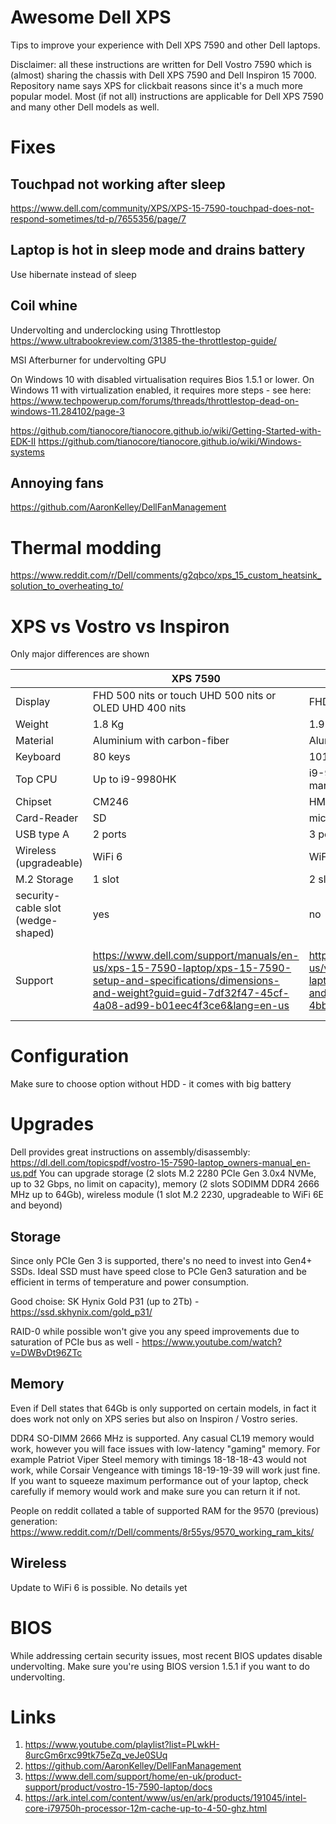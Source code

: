# Awesome Dell XPS
Tips to improve your experience with Dell XPS 7590 and other Dell laptops.

Disclaimer: all these instructions are written for Dell Vostro 7590 which is (almost) sharing the chassis with Dell XPS 7590 and Dell Inspiron 15 7000. Repository name says XPS for clickbait reasons since it's a much more popular model. Most (if not all) instructions are applicable for Dell XPS 7590 and many other Dell models as well.

# Fixes

## Touchpad not working after sleep

https://www.dell.com/community/XPS/XPS-15-7590-touchpad-does-not-respond-sometimes/td-p/7655356/page/7

## Laptop is hot in sleep mode and drains battery

Use hibernate instead of sleep

## Coil whine

Undervolting and underclocking using Throttlestop
https://www.ultrabookreview.com/31385-the-throttlestop-guide/

MSI Afterburner for undervolting GPU

On Windows 10 with disabled virtualisation requires Bios 1.5.1 or lower.
On Windows 11 with virtualization enabled, it requires more steps - see here: https://www.techpowerup.com/forums/threads/throttlestop-dead-on-windows-11.284102/page-3

https://github.com/tianocore/tianocore.github.io/wiki/Getting-Started-with-EDK-II
https://github.com/tianocore/tianocore.github.io/wiki/Windows-systems

## Annoying fans

https://github.com/AaronKelley/DellFanManagement

# Thermal modding

https://www.reddit.com/r/Dell/comments/g2qbco/xps_15_custom_heatsink_solution_to_overheating_to/

# XPS vs Vostro vs Inspiron

Only major differences are shown

| | XPS 7590 | Vostro 7590 | Inspiron 7590 |
| -- |  -- | -- | -- |
| Display | FHD 500 nits or touch UHD 500 nits or OLED UHD 400 nits | FHD 300 nits or UHD 400 nits | FHD 300 nits or UHD 500 nits |
| Weight | 1.8 Kg | 1.9 Kg | 1.8 Kg |
| Material | Aluminium with carbon-fiber | Aluminium | Magnesium |
| Keyboard | 80 keys | 101 keys | 101 keys |
| Top CPU | Up to i9-9980HK | i9-9880H listed on site but not seen on the market | i9-9880H listed on site but not seen on the market |
| Chipset | CM246 | HM370 | HM370 |
| Card-Reader | SD | microSD | microSD |
| USB type A | 2 ports | 3 ports | 3 ports |
| Wireless (upgradeable) | WiFi 6 | WiFi 5 | WiFi 5 |
| M.2 Storage | 1 slot | 2 slots | 2 slots |
| security-cable slot (wedge-shaped) | yes | no | no |
| Support | https://www.dell.com/support/manuals/en-us/xps-15-7590-laptop/xps-15-7590-setup-and-specifications/dimensions-and-weight?guid=guid-7df32f47-45cf-4a08-ad99-b01eec4f3ce6&lang=en-us | https://www.dell.com/support/manuals/en-us/vostro-15-7590-laptop/vos7590_setupspecs/dimensions-and-weight?guid=guid-5c33f917-293a-4bb4-a06c-f72cc5f41548&lang=en-us | https://www.dell.com/support/manuals/en-us/inspiron-15-7590-laptop/inspiron-7590-setup-and-specifications/dimensions-and-weight?guid=guid-7df32f47-45cf-4a08-ad99-b01eec4f3ce6&lang=en-us |


# Configuration

Make sure to choose option without HDD - it comes with big battery

# Upgrades

Dell provides great instructions on assembly/disassembly: https://dl.dell.com/topicspdf/vostro-15-7590-laptop_owners-manual_en-us.pdf
You can upgrade storage (2 slots M.2 2280 PCIe Gen 3.0x4 NVMe, up to 32 Gbps, no limit on capacity), memory (2 slots SODIMM DDR4 2666 MHz up to 64Gb), wireless module (1 slot M.2 2230, upgradeable to WiFi 6E and beyond)

## Storage

Since only PCIe Gen 3 is supported, there's no need to invest into Gen4+ SSDs.
Ideal SSD must have speed close to PCIe Gen3 saturation and be efficient in terms of temperature and power consumption.

Good choise: SK Hynix Gold P31 (up to 2Tb) - https://ssd.skhynix.com/gold_p31/

RAID-0 while possible won't give you any speed improvements due to saturation of PCIe bus as well - https://www.youtube.com/watch?v=DWBvDt96ZTc

## Memory

Even if Dell states that 64Gb is only supported on certain models, in fact it does work not only on XPS series but also on Inspiron / Vostro series.

DDR4 SO-DIMM 2666 MHz is supported.
Any casual CL19 memory would work, however you will face issues with low-latency "gaming" memory.
For example Patriot Viper Steel memory with timings 18-18-18-43 would not work, while Corsair Vengeance with timings 18-19-19-39 will work just fine.
If you want to squeeze maximum performance out of your laptop, check carefully if memory would work and make sure you can return it if not.

People on reddit collated a table of supported RAM for the 9570 (previous) generation: https://www.reddit.com/r/Dell/comments/8r55ys/9570_working_ram_kits/

## Wireless

Update to WiFi 6 is possible. No details yet

# BIOS

While addressing certain security issues, most recent BIOS updates disable undervolting.
Make sure you're using BIOS version 1.5.1 if you want to do undervolting.

# Links
1. https://www.youtube.com/playlist?list=PLwkH-8urcGm6rxc99tk75eZq_veJe0SUq
2. https://github.com/AaronKelley/DellFanManagement
3. https://www.dell.com/support/home/en-uk/product-support/product/vostro-15-7590-laptop/docs
4. https://ark.intel.com/content/www/us/en/ark/products/191045/intel-core-i79750h-processor-12m-cache-up-to-4-50-ghz.html
